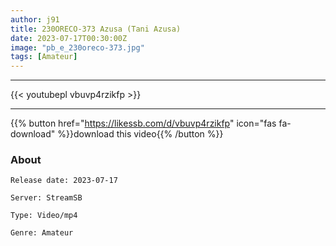 ```yaml
---
author: j91
title: 230ORECO-373 Azusa (Tani Azusa)
date: 2023-07-17T00:30:00Z
image: "pb_e_230oreco-373.jpg"
tags: [Amateur]
---
```

___

{{< youtubepl vbuvp4rzikfp >}}
___

{{% button href="https://likessb.com/d/vbuvp4rzikfp" icon="fas fa-download" %}}download this video{{% /button %}}
### About

`Release date: 2023-07-17`

`Server: StreamSB`

`Type: Video/mp4`

`Genre:	Amateur`